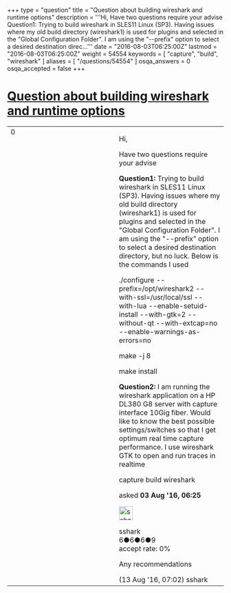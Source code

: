 +++
type = "question"
title = "Question about building wireshark and runtime options"
description = '''Hi, Have two questions require your advise Question1: Trying to build wireshark in SLES11 Linux (SP3). Having issues where my old build directory (wireshark1) is used for plugins and selected in the &quot;Global Configuration Folder&quot;. I am using the &quot;--prefix&quot; option to select a desired destination direc...'''
date = "2016-08-03T06:25:00Z"
lastmod = "2016-08-03T06:25:00Z"
weight = 54554
keywords = [ "capture", "build", "wireshark" ]
aliases = [ "/questions/54554" ]
osqa_answers = 0
osqa_accepted = false
+++

<div class="headNormal">

# [Question about building wireshark and runtime options](/questions/54554/question-about-building-wireshark-and-runtime-options)

</div>

<div id="main-body">

<div id="askform">

<table id="question-table" style="width:100%;"><colgroup><col style="width: 50%" /><col style="width: 50%" /></colgroup><tbody><tr class="odd"><td style="width: 30px; vertical-align: top"><div class="vote-buttons"><div id="post-54554-score" class="post-score" title="current number of votes">0</div><div id="favorite-count" class="favorite-count"></div></div></td><td><div id="item-right"><div class="question-body"><p>Hi,</p><p>Have two questions require your advise</p><p><strong>Question1:</strong> Trying to build wireshark in SLES11 Linux (SP3). Having issues where my old build directory (wireshark1) is used for plugins and selected in the "Global Configuration Folder". I am using the "--prefix" option to select a desired destination directory, but no luck. Below is the commands I used</p><p>./configure --prefix=/opt/wireshark2 --with-ssl=/usr/local/ssl --with-lua --enable-setuid-install --with-gtk=2 --without-qt --with-extcap=no --enable-warnings-as-errors=no</p><p>make -j 8</p><p>make install</p><p><strong>Question2:</strong> I am running the wireshark application on a HP DL380 G8 server with capture interface 10Gig fiber. Would like to know the best possible settings/switches so that I get optimum real time capture performance. I use wireshark GTK to open and run traces in realtime</p></div><div id="question-tags" class="tags-container tags">capture build wireshark</div><div id="question-controls" class="post-controls"></div><div class="post-update-info-container"><div class="post-update-info post-update-info-user"><p>asked <strong>03 Aug '16, 06:25</strong></p><img src="https://secure.gravatar.com/avatar/4a2a1ab8f8fa05aa1d21e5b43f767aae?s=32&amp;d=identicon&amp;r=g" class="gravatar" width="32" height="32" alt="sshark&#39;s gravatar image" /><p>sshark<br />
<span class="score" title="6 reputation points">6</span><span title="6 badges"><span class="badge1">●</span><span class="badgecount">6</span></span><span title="6 badges"><span class="silver">●</span><span class="badgecount">6</span></span><span title="9 badges"><span class="bronze">●</span><span class="badgecount">9</span></span><br />
<span class="accept_rate" title="Rate of the user&#39;s accepted answers">accept rate:</span> <span title="sshark has no accepted answers">0%</span></p></div></div><div id="comments-container-54554" class="comments-container"><span id="54780"></span><div id="comment-54780" class="comment"><div id="post-54780-score" class="comment-score"></div><div class="comment-text"><p>Any recommendations</p></div><div id="comment-54780-info" class="comment-info"><span class="comment-age">(13 Aug '16, 07:02)</span> sshark</div></div></div><div id="comment-tools-54554" class="comment-tools"></div><div class="clear"></div><div id="comment-54554-form-container" class="comment-form-container"></div><div class="clear"></div></div></td></tr></tbody></table>

</div>

</div>

